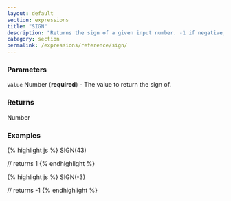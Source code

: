 ```yaml
---
layout: default
section: expressions
title: "SIGN"
description: "Returns the sign of a given input number. -1 if negative, 1 if positive, 0 if zero."
category: section
permalink: /expressions/reference/sign/
---
```


### Parameters

`value` Number (__required__) - The value to return the sign of.

### Returns

Number

### Examples

{% highlight js %}
SIGN(43)

// returns 1
{% endhighlight %}


{% highlight js %}
SIGN(-3)

// returns -1
{% endhighlight %}